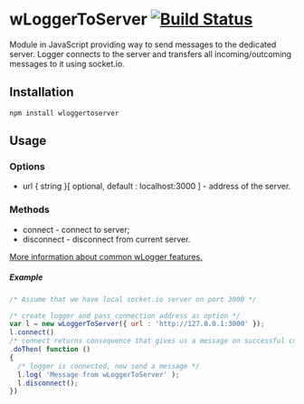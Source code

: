 # wLoggerToServer [![Build Status](https://travis-ci.org/Wandalen/wLoggerToServer.svg?branch=master)](https://travis-ci.org/Wandalen/wLoggerToServer)
Module in JavaScript providing way to send messages to the dedicated server.
Logger connects to the server and transfers all incoming/outcoming messages to it using socket.io.


## Installation
```terminal
npm install wloggertoserver
```
## Usage
### Options
* url { string }[ optional, default : localhost:3000 ] - address of the server.

### Methods
 * connect - connect to server;
 * disconnect - disconnect from current server.

[More information about common wLogger features.]( https://github.com/Wandalen/wLogger )

##### Example
```javascript
/* Assume that we have local socket.io server on port 3000 */

/* create logger and pass connection address as option */
var l = new wLoggerToServer({ url : 'http://127.0.0.1:3000' });
l.connect()
/* connect returns consequence that gives us a message on successful connection */
.doThen( function ()
{
  /* logger is connected, now send a message */
  l.log( 'Message from wLoggerToServer' );
  l.disconnect();
})
```


